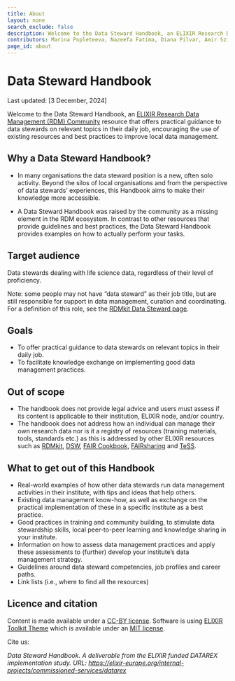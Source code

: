 ```yaml
---
title: About
layout: none
search_exclude: false
description: Welcome to the Data Steward Handbook, an ELIXIR Research Data Management (RDM) Community resource that offers practical guidance to data stewards on relevant topics in their daily job, encouraging the use of existing resources and best practices to improve local data management.
contributors: Marina Popleteeva, Nazeefa Fatima, Diana Pilvar, Amir Szitenberg, Niclas Jareborg, Helena Schnitzer, Flavio Licciulli, Carmen Reverté, Bojan Kverh, Teresa D'Altri, Paulette Lieby, Gil Poiares-Oliveira, Jeanne Wilbrandt, Katharina Heil, Elin Kronander
page_id: about
---
```


# Data Steward Handbook
Last updated: [3 December, 2024]

Welcome to the Data Steward Handbook, an [ELIXIR Research Data Management (RDM) Community](https://elixir-europe.org/communities/research-data-management) resource that offers practical guidance to data stewards on relevant topics in their daily job, encouraging the use of existing resources and best practices to improve local data management.

## Why a Data Steward Handbook?

* In many organisations the data steward position is a new, often solo activity. Beyond the silos of local organisations and from the perspective of data stewards’ experiences, this Handbook aims to make their knowledge more accessible.

* A Data Steward Handbook was raised by the community as a missing element in the RDM ecosystem. In contrast to other resources that provide guidelines and best practices, the Data Steward Handbook provides examples on how to actually perform your tasks. 

## Target audience 

Data stewards dealing with life science data, regardless of their level of proficiency. 

Note: some people may not have “data steward” as their job title, but are still responsible for support in data management, curation and coordinating. For a definition of this role, see the [RDMkit Data Steward page](https://rdmkit.elixir-europe.org/data_steward).

## Goals

* To offer practical guidance to data stewards on relevant topics in their daily job.
* To facilitate knowledge exchange on implementing good data management practices. 

## Out of scope

* The handbook does not provide legal advice and users must assess if its content is applicable to their institution, ELIXIR node, and/or country. 
* The handbook does not address how an individual can manage their own research data nor is it a registry of resources (training materials, tools, standards etc.) as this is addressed by other ELIXIR resources such as [RDMkit](https://rdmkit.elixir-europe.org/), [DSW](https://ds-wizard.org/), [FAIR Cookbook](https://faircookbook.elixir-europe.org/content/home.html), [FAIRsharing](https://fairsharing.org/) and [TeSS](https://tess.elixir-europe.org/).

## What to get out of this Handbook

* Real-world examples of how other data stewards run data management activities in their institute, with tips and ideas that help others.
* Existing data management know-how, as well as exchange on the practical implementation of these in a specific institute as a best practice. 
* Good practices in training and community building, to stimulate data stewardship skills, local peer-to-peer learning and knowledge sharing in your institute.
* Information on how to assess data management practices and apply these assessments to (further) develop your institute’s data management strategy.
* Guidelines around data steward competencies, job profiles and career paths.
* Link lists (i.e., where to find all the resources)

## Licence and citation

Content is made available under a [CC-BY license](https://creativecommons.org/licenses/by/4.0/). Software is using [ELIXIR Toolkit Theme](https://elixir-belgium.github.io/elixir-toolkit-theme/) which is available under an [MIT license](https://opensource.org/license/mit). <!--For full details on licensing, please visit our License document -->

Cite us: 

*Data Steward Handbook. A deliverable from the ELIXIR funded DATAREX implementation study. URL: https://elixir-europe.org/internal-projects/commissioned-services/datarex*
